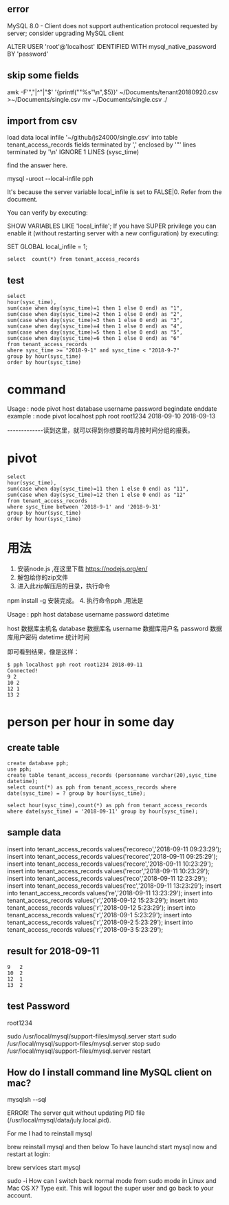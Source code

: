 ## error 

MySQL 8.0 - Client does not support authentication protocol requested by server; consider upgrading MySQL client

ALTER USER 'root'@'localhost' IDENTIFIED WITH mysql_native_password BY 'password'

## skip some fields

awk -F'","|^"|"$' '{printf("\"%s\"\n",$5)}' ~/Documents/tenant20180920.csv >~/Documents/single.csv
mv ~/Documents/single.csv ./

## import from csv

 load data local infile '~/github/js24000/single.csv' into table tenant_access_records
 fields terminated by ','
 enclosed by '"'
 lines terminated by '\n'
 IGNORE 1 LINES
 (sysc_time)

 find the answer here.

mysql -uroot --local-infile pph

It's because the server variable local_infile is set to FALSE|0. Refer from the document.

You can verify by executing:

SHOW VARIABLES LIKE 'local_infile';
If you have SUPER privilege you can enable it (without restarting server with a new configuration) by executing:

SET GLOBAL local_infile = 1;


	select  count(*) from tenant_access_records 
## test

	select  
	hour(sysc_time),
	sum(case when day(sysc_time)=1 then 1 else 0 end) as "1", 
	sum(case when day(sysc_time)=2 then 1 else 0 end) as "2",
	sum(case when day(sysc_time)=3 then 1 else 0 end) as "3",
	sum(case when day(sysc_time)=4 then 1 else 0 end) as "4",
	sum(case when day(sysc_time)=5 then 1 else 0 end) as "5",
	sum(case when day(sysc_time)=6 then 1 else 0 end) as "6"
	from tenant_access_records 
	where sysc_time >= "2018-9-1" and sysc_time < "2018-9-7"
	group by hour(sysc_time) 
	order by hour(sysc_time) 

 # command 

 Usage   : node pivot host database username password begindate enddate
 example : node pivot localhost pph root root1234 2018-09-10 2018-09-13

-------------读到这里，就可以得到你想要的每月按时间分组的报表。
# pivot 

	select  
	hour(sysc_time),
	sum(case when day(sysc_time)=11 then 1 else 0 end) as "11", 
	sum(case when day(sysc_time)=12 then 1 else 0 end) as "12"
	from tenant_access_records 
	where sysc_time between '2018-9-1' and '2018-9-31'
	group by hour(sysc_time) 
	order by hour(sysc_time) 


# 用法

1. 安装node.js ,在这里下载 https://nodejs.org/en/
2. 解包给你的zip文件
3. 进入此zip解压后的目录，执行命令

npm install -g
安装完成。
4. 执行命令pph ,用法是

Usage : pph host database username password datetime


host 数据库主机名
database 数据库名
username 数据库用户名
password 数据库用户密码
datetime 统计时间

即可看到结果，像是这样：

	$ pph localhost pph root root1234 2018-09-11
	Connected!
	9 2
	10 2
	12 1
	13 2

# person per hour in some day

## create table
	create database pph;
	use pph;
	create table tenant_access_records (personname varchar(20),sysc_time datetime);
	select count(*) as pph from tenant_access_records where date(sysc_time) = ? group by hour(sysc_time);

	select hour(sysc_time),count(*) as pph from tenant_access_records where date(sysc_time) = '2018-09-11' group by hour(sysc_time);

## sample data

insert into tenant_access_records values('recoreco','2018-09-11 09:23:29');
insert into tenant_access_records values('recorec','2018-09-11 09:25:29');
insert into tenant_access_records values('recore','2018-09-11 10:23:29');
insert into tenant_access_records values('recor','2018-09-11 10:23:29');
insert into tenant_access_records values('reco','2018-09-11 12:23:29');
insert into tenant_access_records values('rec','2018-09-11 13:23:29');
insert into tenant_access_records values('re','2018-09-11 13:23:29');
insert into tenant_access_records values('r','2018-09-12 15:23:29');
insert into tenant_access_records values('r','2018-09-12 5:23:29');
insert into tenant_access_records values('r','2018-09-1 5:23:29');
insert into tenant_access_records values('r','2018-09-2 5:23:29');
insert into tenant_access_records values('r','2018-09-3 5:23:29');

## result for 2018-09-11

	9	2
	10  2
	12  1
	13  2

## test Password

root1234

sudo /usr/local/mysql/support-files/mysql.server start
sudo /usr/local/mysql/support-files/mysql.server stop
sudo /usr/local/mysql/support-files/mysql.server restart

## How do I install command line MySQL client on mac?

mysqlsh --sql

ERROR! The server quit without updating PID file (/usr/local/mysql/data/july.local.pid).


For me I had to reinstall mysql

brew reinstall mysql
and then below To have launchd start mysql now and restart at login:

brew services start mysql

sudo -i How can I switch back normal mode from sudo mode in Linux and Mac OS X?
Type exit. This will logout the super user and go back to your account.